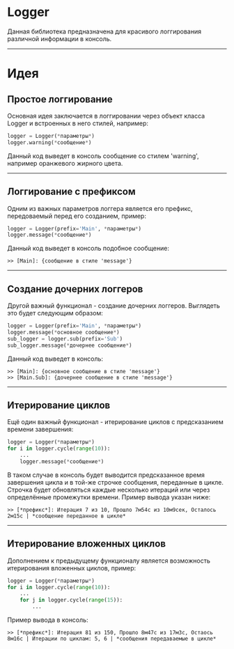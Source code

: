 # Logger

Данная библиотека предназначена для красивого логгирования различной информации в консоль.

---
# Идея

## Простое логгирование
Основная идея заключается в логгировании через объект класса Logger и встроенных в него стилей, например:

```python
logger = Logger(*параметры*)
logger.warning(*сообщение*)
```
Данный код выведет в консоль сообщение со стилем 'warning', например оранжевого жирного цвета.

---
## Логгирование с префиксом
Одним из важных параметров логгера является его префикс, передоваемый перед его созданием, пример:

```python
logger = Logger(prefix='Main', *параметры*)
logger.message(*сообщение*)
```
Данный код выведет в консоль подобное сообщение:
```commandline
>> [Main]: {сообщение в стиле 'message'}
```

---
## Создание дочерних логгеров
Другой важный функционал - создание дочерних логгеров. Выглядеть это будет следующим образом:

```python
logger = Logger(prefix='Main', *параметры*)
logger.message(*основное сообщение*)
sub_logger = logger.sub(prefix='Sub')
sub_logger.message(*дочернее сообщение*)
```
Данный код выведет в консоль:
```commandline
>> [Main]: {основное сообщение в стиле 'message'}
>> [Main.Sub]: {дочернее сообщение в стиле 'message'}
```

---
## Итерирование циклов
Ещё один важный функционал - итерирование циклов с предсказанием времени завершения:
```python
logger = Logger(*параметры*)
for i in logger.cycle(range(10)):
    ...
    logger.message(*сообщение*)
```
В таком случае в консоль будет выводится предсказанное время завершения цикла и в той-же строчке сообщения, переданные в цикле. Строчка будет обновляться каждые 
несколько итераций или через определённые промежутки времени. Пример вывода указан ниже:
```commandline
>> [*префикс*]: Итерация 7 из 10, Прошло 7м54с из 10м9сек, Осталось 2м15с | *сообщение переданное в цикле*
```

---
## Итерирование вложенных циклов
Дополнением к предыдущему функционалу является возможность итерирования вложенных циклов, пример:
```python
logger = Logger(*параметры*)
for i in logger.cycle(range(10)):
    ...
    for j in logger.cycle(range(15)):
        ...
```
Пример вывода в консоль:
```commandline
>> [*префикс*]: Итерация 81 из 150, Прошло 8м47с из 17м3с, Остаось 8м16с | Итерации по циклам: 5, 6 | *сообщения передаваемые в цикле*
```
